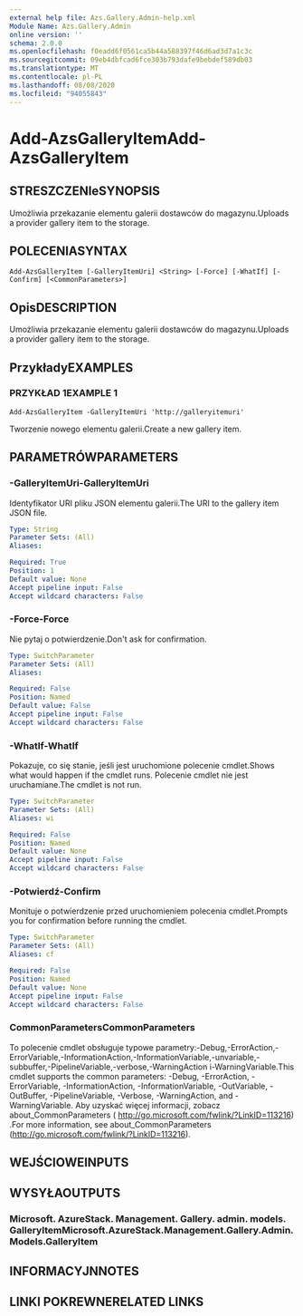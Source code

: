 ```yaml
---
external help file: Azs.Gallery.Admin-help.xml
Module Name: Azs.Gallery.Admin
online version: ''
schema: 2.0.0
ms.openlocfilehash: f0eadd6f0561ca5b44a588397f46d6ad3d7a1c3c
ms.sourcegitcommit: 09eb4dbfcad6fce303b793dafe9bebdef589db03
ms.translationtype: MT
ms.contentlocale: pl-PL
ms.lasthandoff: 08/08/2020
ms.locfileid: "94055843"
---
```

# <span data-ttu-id="2179e-101">Add-AzsGalleryItem</span><span class="sxs-lookup"><span data-stu-id="2179e-101">Add-AzsGalleryItem</span></span>

## <span data-ttu-id="2179e-102">STRESZCZENIe</span><span class="sxs-lookup"><span data-stu-id="2179e-102">SYNOPSIS</span></span>
<span data-ttu-id="2179e-103">Umożliwia przekazanie elementu galerii dostawców do magazynu.</span><span class="sxs-lookup"><span data-stu-id="2179e-103">Uploads a provider gallery item to the storage.</span></span>

## <span data-ttu-id="2179e-104">POLECENIA</span><span class="sxs-lookup"><span data-stu-id="2179e-104">SYNTAX</span></span>

```
Add-AzsGalleryItem [-GalleryItemUri] <String> [-Force] [-WhatIf] [-Confirm] [<CommonParameters>]
```

## <span data-ttu-id="2179e-105">Opis</span><span class="sxs-lookup"><span data-stu-id="2179e-105">DESCRIPTION</span></span>
<span data-ttu-id="2179e-106">Umożliwia przekazanie elementu galerii dostawców do magazynu.</span><span class="sxs-lookup"><span data-stu-id="2179e-106">Uploads a provider gallery item to the storage.</span></span>

## <span data-ttu-id="2179e-107">Przykłady</span><span class="sxs-lookup"><span data-stu-id="2179e-107">EXAMPLES</span></span>

### <span data-ttu-id="2179e-108">PRZYKŁAD 1</span><span class="sxs-lookup"><span data-stu-id="2179e-108">EXAMPLE 1</span></span>
```
Add-AzsGalleryItem -GalleryItemUri 'http://galleryitemuri'
```

<span data-ttu-id="2179e-109">Tworzenie nowego elementu galerii.</span><span class="sxs-lookup"><span data-stu-id="2179e-109">Create a new gallery item.</span></span>

## <span data-ttu-id="2179e-110">PARAMETRÓW</span><span class="sxs-lookup"><span data-stu-id="2179e-110">PARAMETERS</span></span>

### <span data-ttu-id="2179e-111">-GalleryItemUri</span><span class="sxs-lookup"><span data-stu-id="2179e-111">-GalleryItemUri</span></span>
<span data-ttu-id="2179e-112">Identyfikator URI pliku JSON elementu galerii.</span><span class="sxs-lookup"><span data-stu-id="2179e-112">The URI to the gallery item JSON file.</span></span>

```yaml
Type: String
Parameter Sets: (All)
Aliases:

Required: True
Position: 1
Default value: None
Accept pipeline input: False
Accept wildcard characters: False
```

### <span data-ttu-id="2179e-113">-Force</span><span class="sxs-lookup"><span data-stu-id="2179e-113">-Force</span></span>
<span data-ttu-id="2179e-114">Nie pytaj o potwierdzenie.</span><span class="sxs-lookup"><span data-stu-id="2179e-114">Don't ask for confirmation.</span></span>

```yaml
Type: SwitchParameter
Parameter Sets: (All)
Aliases:

Required: False
Position: Named
Default value: False
Accept pipeline input: False
Accept wildcard characters: False
```

### <span data-ttu-id="2179e-115">-WhatIf</span><span class="sxs-lookup"><span data-stu-id="2179e-115">-WhatIf</span></span>
<span data-ttu-id="2179e-116">Pokazuje, co się stanie, jeśli jest uruchomione polecenie cmdlet.</span><span class="sxs-lookup"><span data-stu-id="2179e-116">Shows what would happen if the cmdlet runs.</span></span>
<span data-ttu-id="2179e-117">Polecenie cmdlet nie jest uruchamiane.</span><span class="sxs-lookup"><span data-stu-id="2179e-117">The cmdlet is not run.</span></span>

```yaml
Type: SwitchParameter
Parameter Sets: (All)
Aliases: wi

Required: False
Position: Named
Default value: None
Accept pipeline input: False
Accept wildcard characters: False
```

### <span data-ttu-id="2179e-118">-Potwierdź</span><span class="sxs-lookup"><span data-stu-id="2179e-118">-Confirm</span></span>
<span data-ttu-id="2179e-119">Monituje o potwierdzenie przed uruchomieniem polecenia cmdlet.</span><span class="sxs-lookup"><span data-stu-id="2179e-119">Prompts you for confirmation before running the cmdlet.</span></span>

```yaml
Type: SwitchParameter
Parameter Sets: (All)
Aliases: cf

Required: False
Position: Named
Default value: None
Accept pipeline input: False
Accept wildcard characters: False
```

### <span data-ttu-id="2179e-120">CommonParameters</span><span class="sxs-lookup"><span data-stu-id="2179e-120">CommonParameters</span></span>
<span data-ttu-id="2179e-121">To polecenie cmdlet obsługuje typowe parametry:-Debug,-ErrorAction,-ErrorVariable,-InformationAction,-InformationVariable,-unvariable,-subbuffer,-PipelineVariable,-verbose,-WarningAction i-WarningVariable.</span><span class="sxs-lookup"><span data-stu-id="2179e-121">This cmdlet supports the common parameters: -Debug, -ErrorAction, -ErrorVariable, -InformationAction, -InformationVariable, -OutVariable, -OutBuffer, -PipelineVariable, -Verbose, -WarningAction, and -WarningVariable.</span></span> <span data-ttu-id="2179e-122">Aby uzyskać więcej informacji, zobacz about_CommonParameters ( http://go.microsoft.com/fwlink/?LinkID=113216) .</span><span class="sxs-lookup"><span data-stu-id="2179e-122">For more information, see about_CommonParameters (http://go.microsoft.com/fwlink/?LinkID=113216).</span></span>

## <span data-ttu-id="2179e-123">WEJŚCIOWE</span><span class="sxs-lookup"><span data-stu-id="2179e-123">INPUTS</span></span>

## <span data-ttu-id="2179e-124">WYSYŁA</span><span class="sxs-lookup"><span data-stu-id="2179e-124">OUTPUTS</span></span>

### <span data-ttu-id="2179e-125">Microsoft. AzureStack. Management. Gallery. admin. models. GalleryItem</span><span class="sxs-lookup"><span data-stu-id="2179e-125">Microsoft.AzureStack.Management.Gallery.Admin.Models.GalleryItem</span></span>

## <span data-ttu-id="2179e-126">INFORMACYJN</span><span class="sxs-lookup"><span data-stu-id="2179e-126">NOTES</span></span>

## <span data-ttu-id="2179e-127">LINKI POKREWNE</span><span class="sxs-lookup"><span data-stu-id="2179e-127">RELATED LINKS</span></span>
